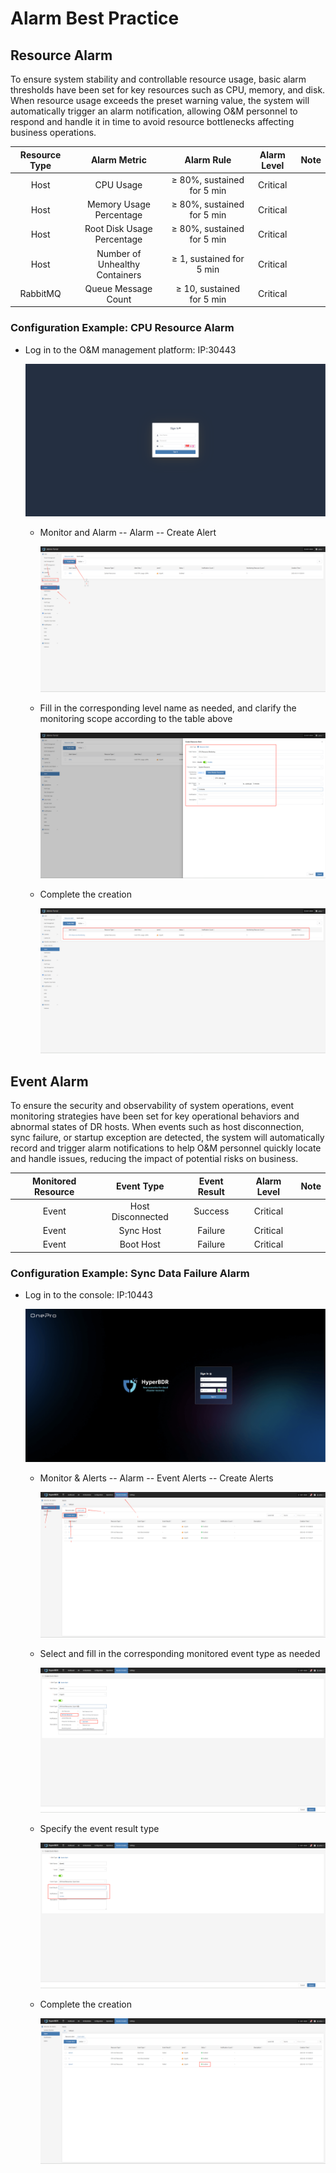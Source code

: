 # Alarm Best Practice

## Resource Alarm

To ensure system stability and controllable resource usage, basic alarm thresholds have been set for key resources such as CPU, memory, and disk. When resource usage exceeds the preset warning value, the system will automatically trigger an alarm notification, allowing O&M personnel to respond and handle it in time to avoid resource bottlenecks affecting business operations.

| Resource Type | Alarm Metric                | Alarm Rule                | Alarm Level | Note |
|:-------------:|:--------------------------:|:-------------------------:|:-----------:|:----:|
| Host          | CPU Usage                  | ≥ 80%, sustained for 5 min| Critical    |      |
| Host          | Memory Usage Percentage    | ≥ 80%, sustained for 5 min| Critical    |      |
| Host          | Root Disk Usage Percentage | ≥ 80%, sustained for 5 min| Critical    |      |
| Host          | Number of Unhealthy Containers | ≥ 1, sustained for 5 min | Critical    |      |
| RabbitMQ      | Queue Message Count        | ≥ 10, sustained for 5 min | Critical    |      |

### Configuration Example: CPU Resource Alarm

* Log in to the O&M management platform: IP:30443

  ![](./images/alarmconfigurationbestpractices-resourcealert-1.png)

  * Monitor and Alarm -- Alarm -- Create Alert

    ![](./images/alarmconfigurationbestpractices-resourcealert-2.png)

  * Fill in the corresponding level name as needed, and clarify the monitoring scope according to the table above

    ![](./images/alarmconfigurationbestpractices-resourcealert-3.png)

  * Complete the creation

    ![](./images/alarmconfigurationbestpractices-resourcealert-4.png)

## Event Alarm

To ensure the security and observability of system operations, event monitoring strategies have been set for key operational behaviors and abnormal states of DR hosts. When events such as host disconnection, sync failure, or startup exception are detected, the system will automatically record and trigger alarm notifications to help O&M personnel quickly locate and handle issues, reducing the impact of potential risks on business.

| Monitored Resource | Event Type   | Event Result | Alarm Level | Note |
|:------------------:|:------------:|:------------:|:-----------:|:----:|
| Event              | Host Disconnected | Success   | Critical    |      |
| Event              | Sync Host         | Failure   | Critical    |      |
| Event              | Boot Host        | Failure   | Critical    |      |

### Configuration Example: Sync Data Failure Alarm

* Log in to the console: IP:10443

  ![](./images/alarmconfigurationbestpractices-anincidentalarm-1.png)

  * Monitor & Alerts -- Alarm -- Event Alerts -- Create Alerts

    ![](./images/alarmconfigurationbestpractices-anincidentalarm-2.png)

  * Select and fill in the corresponding monitored event type as needed

    ![](./images/alarmconfigurationbestpractices-anincidentalarm-3.png)

  * Specify the event result type

    ![](./images/alarmconfigurationbestpractices-anincidentalarm-4.png)

  * Complete the creation

    ![](./images/alarmconfigurationbestpractices-anincidentalarm-5.png)